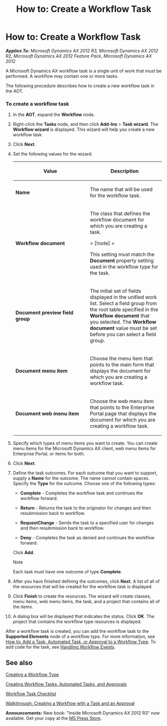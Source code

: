 ﻿---
title: 'How to: Create a Workflow Task'
TOCTitle: 'How to: Create a Workflow Task'
ms:assetid: 84465e44-5400-429e-917e-8ad88ecc3144
ms:mtpsurl: https://msdn.microsoft.com/en-us/library/Cc601939(v=AX.60)
ms:contentKeyID: 35246163
ms.date: 05/18/2015
mtps_version: v=AX.60
---

# How to: Create a Workflow Task 


_**Applies To:** Microsoft Dynamics AX 2012 R3, Microsoft Dynamics AX 2012 R2, Microsoft Dynamics AX 2012 Feature Pack, Microsoft Dynamics AX 2012_

A Microsoft Dynamics AX workflow task is a single unit of work that must be performed. A workflow may contain one or more tasks.

The following procedure describes how to create a new workflow task in the AOT.

### To create a workflow task

1.  In the **AOT**, expand the **Workflow** node.

2.  Right-click the **Tasks** node, and then click **Add-Ins** \> **Task wizard**. The **Workflow wizard** is displayed. This wizard will help you create a new workflow task.

3.  Click **Next**.

4.  Set the following values for the wizard.
    
    <table>
    <colgroup>
    <col style="width: 50%" />
    <col style="width: 50%" />
    </colgroup>
    <thead>
    <tr class="header">
    <th><p>Value</p></th>
    <th><p>Description</p></th>
    </tr>
    </thead>
    <tbody>
    <tr class="odd">
    <td><p><strong>Name</strong></p></td>
    <td><p>The name that will be used for the workflow task.</p></td>
    </tr>
    <tr class="even">
    <td><p><strong>Workflow document</strong></p></td>
    <td><p>The class that defines the workflow document for which you are creating a task.</p>
    > [!note]  
    > <P>This setting must match the <strong>Document</strong> property setting used in the workflow type for the task.</P>
    </td>
    </tr>
    <tr class="odd">
    <td><p><strong>Document preview field group</strong></p></td>
    <td><p>The initial set of fields displayed in the unified work list. Select a field group from the root table specified in the <strong>Workflow document</strong> that you selected. The <strong>Workflow document</strong> value must be set before you can select a field group.</p></td>
    </tr>
    <tr class="even">
    <td><p><strong>Document menu item</strong></p></td>
    <td><p>Choose the menu item that points to the main form that displays the document for which you are creating a workflow task.</p></td>
    </tr>
    <tr class="odd">
    <td><p><strong>Document web menu item</strong></p></td>
    <td><p>Choose the web menu item that points to the Enterprise Portal page that displays the document for which you are creating a workflow task.</p></td>
    </tr>
    </tbody>
    </table>


5.  Specify which types of menu items you want to create. You can create menu items for the Microsoft Dynamics AX client, web menu items for Enterprise Portal, or items for both.

6.  Click **Next**.

7.  Define the task outcomes. For each outcome that you want to support, supply a **Name** for the outcome. The name cannot contain spaces. Specify the **Type** for the outcome. Choose one of the following types:
    
      - **Complete** - Completes the workflow task and continues the workflow forward.
    
      - **Return** - Returns the task to the originator for changes and then resubmission back to workflow.
    
      - **RequestChange** - Sends the task to a specified user for changes and then resubmission back to workflow.
    
      - **Deny** - Completes the task as denied and continues the workflow forward.
    
    Click **Add**.
    

    > [!NOTE]
    > <P>Each task must have one outcome of type <STRONG>Complete</STRONG>.</P>



8.  After you have finished defining the outcomes, click **Next**. A list of all of the resources that will be created for the workflow task is displayed.

9.  Click **Finish** to create the resources. The wizard will create classes, menu items, web menu items, the task, and a project that contains all of the items.

10. A dialog box will be displayed that indicates the status. Click **OK**. The project that contains the workflow type resources is displayed.

After a workflow task is created, you can add the workflow task to the **Supported Elements** node of a workflow type. For more information, see [How to: Add a Task, Automated Task, or Approval to a Workflow Type](how-to-add-a-task-automated-task-or-approval-to-a-workflow-type.md). To add code for the task, see [Handling Workflow Events](handling-workflow-events.md).

## See also

[Creating a Workflow Type](creating-a-workflow-type.md)

[Creating Workflow Tasks, Automated Tasks, and Approvals](creating-workflow-tasks-automated-tasks-and-approvals.md)

[Workflow Task Checklist](workflow-task-checklist.md)

[Walkthrough: Creating a Workflow with a Task and an Approval](walkthrough-creating-a-workflow-with-a-task-and-an-approval.md)

  
**Announcements:** New book: "Inside Microsoft Dynamics AX 2012 R3" now available. Get your copy at the [MS Press Store](https://www.microsoftpressstore.com/store/inside-microsoft-dynamics-ax-2012-r3-9780735685109).

